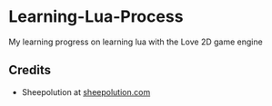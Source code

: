 # Learning-Lua-Process
My learning progress on learning lua with the Love 2D game engine

## Credits
* Sheepolution  at [sheepolution.com](https://www.sheepolution.com)
